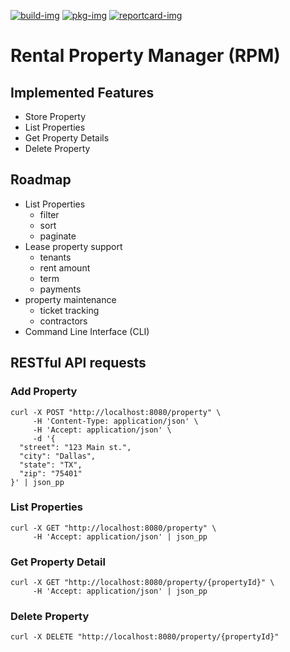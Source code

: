 [![build-img]][build-url]
[![pkg-img]][pkg-url]
[![reportcard-img]][reportcard-url]

# Rental Property Manager (RPM)

## Implemented Features
- Store Property
- List Properties
- Get Property Details
- Delete Property

## Roadmap
- List Properties
    - filter
    - sort
    - paginate
- Lease property support
    - tenants
    - rent amount
    - term
    - payments
- property maintenance
    - ticket tracking
    - contractors
- Command Line Interface (CLI)
    
## RESTful API requests
### Add Property
```
curl -X POST "http://localhost:8080/property" \
     -H 'Content-Type: application/json' \
     -H 'Accept: application/json' \
     -d '{
  "street": "123 Main st.",
  "city": "Dallas",
  "state": "TX",
  "zip": "75401"
}' | json_pp
```

### List Properties
```
curl -X GET "http://localhost:8080/property" \
     -H 'Accept: application/json' | json_pp
```

### Get Property Detail
```
curl -X GET "http://localhost:8080/property/{propertyId}" \
     -H 'Accept: application/json' | json_pp
```

### Delete Property
```
curl -X DELETE "http://localhost:8080/property/{propertyId}"
```

[build-img]: https://github.com/tempcke/rpm/actions/workflows/test.yml/badge.svg
[build-url]: https://github.com/tempcke/rpm/actions
[pkg-img]: https://pkg.go.dev/badge/tempcke/rpm
[pkg-url]: https://pkg.go.dev/github.com/tempcke/rpm
[reportcard-img]: https://goreportcard.com/badge/tempcke/rpm
[reportcard-url]: https://goreportcard.com/report/tempcke/rpm